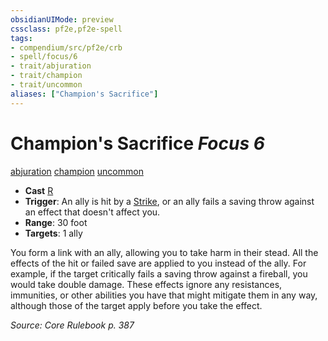 ```yaml
---
obsidianUIMode: preview
cssclass: pf2e,pf2e-spell
tags:
- compendium/src/pf2e/crb
- spell/focus/6
- trait/abjuration
- trait/champion
- trait/uncommon
aliases: ["Champion's Sacrifice"]
---
```

# Champion's Sacrifice *Focus 6*   
[abjuration](abjuration.md "Abjuration School Trait")  [champion](Reference/Rules/Traits/champion.md "Champion Class Trait")  [uncommon](uncommon.md "Uncommon Rarity Trait")  

- **Cast** [R](chapter-9-playing-the-game.md#Actions "Reaction") 
- **Trigger**: An ally is hit by a [Strike](strike.md), or an ally fails a saving throw against an effect that doesn't affect you.
- **Range**: 30 foot
- **Targets**: 1 ally

You form a link with an ally, allowing you to take harm in their stead. All the effects of the hit or failed save are applied to you instead of the ally. For example, if the target critically fails a saving throw against a fireball, you would take double damage. These effects ignore any resistances, immunities, or other abilities you have that might mitigate them in any way, although those of the target apply before you take the effect.

*Source: Core Rulebook p. 387*